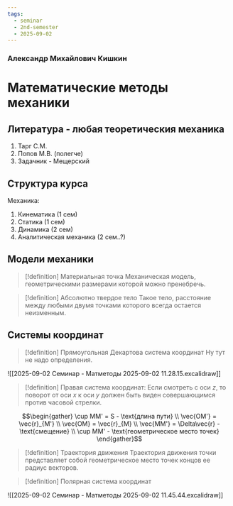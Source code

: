 ```yaml
---
tags:
  - seminar
  - 2nd-semester
  - 2025-09-02
---
```


### Александр Михайлович Кишкин
# Математические методы механики

## Литература - любая теоретическия механика

1. Тарг С.М.
2. Попов М.В. (полегче)
3. Задачник - Мещерский 

## Структура курса

Механика:
1. Кинематика (1 сем)
2.  Статика (1 сем)
3. Динамика (2 сем)
4. Аналитическая механика (2 сем..?)

##  Модели механики

> [!definition] Материальная точка
> Механическая модель, геометрическими размерами которой можно пренебречь.

> [!definition] Абсолютно твердое тело
> Такое тело, расстояние между любыми двумя точками которого всегда остается неизменным.

## Системы координат

> [!definition] Прямоугольная Декартова система координат
> Ну тут не надо определения.

![[2025-09-02 Семинар - Матметоды 2025-09-02 11.28.15.excalidraw]]

> [!definition] Правая система координат:
> Если смотреть с оси $z$, то поворот от оси $x$ к оси $y$ должен быть виден совершающимся против часовой стрелки.

$$\begin{gather}
\cup MM' = S - \text{длина пути} \\
\vec{OM'} = \vec{r}_{M'} \\
\vec{OM} = \vec{r}_{M} \\
\vec{MM'} = \Delta\vec{r} - \text{смещение} \\
\cup MM' - \text{геометрическое место точек}
\end{gather}$$

> [!definition] Траектория движения
> Траектория движения точки представляет собой геометрическое место точек концов ее радиус векторов.

> [!definition] Полярная система координат
> 

![[2025-09-02 Семинар - Матметоды 2025-09-02 11.45.44.excalidraw]]